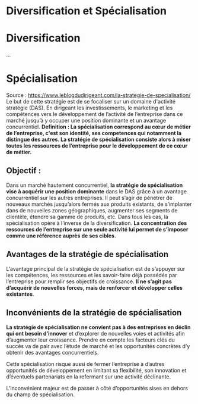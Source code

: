 # Diversification et Spécialisation
# Diversification 
... 
# Spécialisation
Source : https://www.leblogdudirigeant.com/la-strategie-de-specialisation/
Le but de cette stratégie est de se focaliser sur un domaine d'activité stratégie (DAS). En dirigeant les investissements, le marketing et les compétences vers le développement de l’activité de l’entreprise dans ce marché jusqu’à y occuper une position dominante et un avantage concurrentiel.
**Definition : La spécialisation correspond au cœur de métier de l’entreprise, c'est son identité, ses competences qui notamment la distingue des autres.
La stratégie de spécialisation consiste alors à miser toutes les ressources de l’entreprise pour le développement de ce cœur de métier.**
## Objectif :
Dans un marché hautement concurrentiel, **la stratégie de spécialisation vise à acquérir une position dominante** dans le DAS grâce à un avantage concurrentiel sur les autres entreprises. Il peut s’agir de pénétrer de nouveaux marchés jusqu’alors fermés aux produits existants, de s’implanter dans de nouvelles zones géographiques, augmenter ses segments de clientèle, étendre sa gamme de produits, etc. Dans tous les cas, la spécialisation opère à l’inverse de la diversification. **La concentration des ressources de l’entreprise sur une seule activité lui permet de s’imposer comme une référence auprès de ses cibles**.
## Avantages de la stratégie de spécialisation
L’avantage principal de la stratégie de spécialisation est de s’appuyer sur les compétences, les ressources et les savoir-faire déjà possédés par l’entreprise pour remplir ses objectifs de croissance. **Il ne s’agit pas d’acquérir de nouvelles forces, mais de renforcer et développer celles existantes**.
## Inconvénients de la stratégie de spécialisation
**La stratégie de spécialisation ne convient pas à des entreprises en déclin qui ont besoin d’innover** et d’explorer de nouvelles voies et activités afin d’augmenter leur croissance. Prendre en compte les facteurs clés du succès va de pair avec l’étude de marché et les opportunités concrètes d’y obtenir des avantages concurrentiels.

Cette spécialisation risque aussi de fermer l’entreprise à d’autres opportunités de développement en limitant sa flexibilité, son innovation et d’éventuels partenariats en la refermant sur une activité déclinante.

L’inconvénient majeur est de passer à côté d’opportunités sises en dehors du champ de spécialisation.